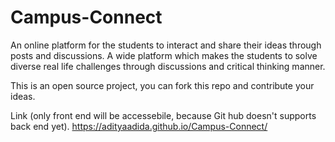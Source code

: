 # Campus-Connect
An online platform for the students to interact and share their ideas through posts and discussions. 
A wide platform which makes the students to solve diverse real life challenges through discussions and critical thinking manner.


This is an open source project, you can fork this repo and contribute your ideas.

Link (only front end will be accessebile, because Git hub doesn't supports back end yet). https://adityaadida.github.io/Campus-Connect/
